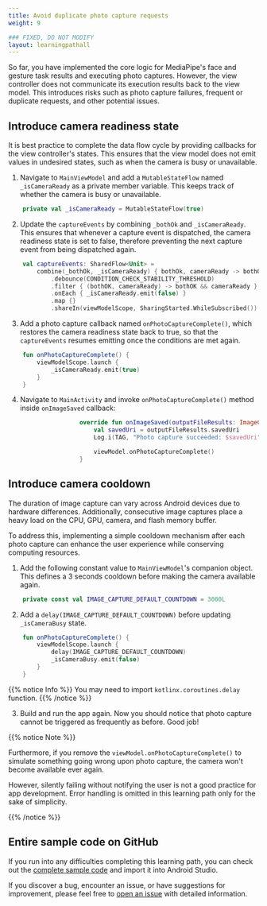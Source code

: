 ```yaml
---
title: Avoid duplicate photo capture requests
weight: 9

### FIXED, DO NOT MODIFY
layout: learningpathall
---
```


So far, you have implemented the core logic for MediaPipe's face and gesture task results and executing photo captures. However, the view controller does not communicate its execution results back to the view model. This introduces risks such as photo capture failures, frequent or duplicate requests, and other potential issues.

## Introduce camera readiness state

It is best practice to complete the data flow cycle by providing callbacks for the view controller's states. This ensures that the view model does not emit values in undesired states, such as when the camera is busy or unavailable.

1. Navigate to `MainViewModel` and add a `MutableStateFlow` named `_isCameraReady` as a  private member variable. This keeps track of whether the camera is busy or unavailable.

```kotlin
    private val _isCameraReady = MutableStateFlow(true)
```

2. Update the `captureEvents` by combining `_bothOk` and `_isCameraReady`. This ensures that whenever a capture event is dispatched, the camera readiness state is set to false, therefore preventing the next capture event from being dispatched again.

```kotlin
    val captureEvents: SharedFlow<Unit> =
        combine(_bothOk, _isCameraReady) { bothOk, cameraReady -> bothOk to cameraReady}
            .debounce(CONDITION_CHECK_STABILITY_THRESHOLD)
            .filter { (bothOK, cameraReady) -> bothOK && cameraReady }
            .onEach { _isCameraReady.emit(false) }
            .map {}
            .shareIn(viewModelScope, SharingStarted.WhileSubscribed())
```

3. Add a photo capture callback named `onPhotoCaptureComplete()`, which restores the camera readiness state back to true, so that the `captureEvents` resumes emitting once the conditions are met again.

```kotlin
    fun onPhotoCaptureComplete() {
        viewModelScope.launch {
            _isCameraReady.emit(true)
        }
    }
```

4. Navigate to `MainActivity` and invoke `onPhotoCaptureComplete()` method inside `onImageSaved` callback:

```kotlin
                    override fun onImageSaved(outputFileResults: ImageCapture.OutputFileResults) {
                        val savedUri = outputFileResults.savedUri
                        Log.i(TAG, "Photo capture succeeded: $savedUri")

                        viewModel.onPhotoCaptureComplete()
                    }
```


## Introduce camera cooldown

The duration of image capture can vary across Android devices due to hardware differences. Additionally, consecutive image captures place a heavy load on the CPU, GPU, camera, and flash memory buffer.

To address this, implementing a simple cooldown mechanism after each photo capture can enhance the user experience while conserving computing resources.

1. Add the following constant value to `MainViewModel`'s companion object. This defines a 3 seconds cooldown before making the camera available again.

```kotlin
    private const val IMAGE_CAPTURE_DEFAULT_COUNTDOWN = 3000L
```

2. Add a `delay(IMAGE_CAPTURE_DEFAULT_COUNTDOWN)` before updating `_isCameraBusy` state.

```kotlin
    fun onPhotoCaptureComplete() {
        viewModelScope.launch {
            delay(IMAGE_CAPTURE_DEFAULT_COUNTDOWN)
            _isCameraBusy.emit(false)
        }
    }
```

{{% notice Info %}}
You may need to import `kotlinx.coroutines.delay` function.
{{% /notice %}}

3. Build and run the app again. Now you should notice that photo capture cannot be triggered as frequently as before. Good job!

{{% notice Note %}}

Furthermore, if you remove the `viewModel.onPhotoCaptureComplete()` to simulate something going wrong upon photo capture, the camera won't become available ever again.

However, silently failing without notifying the user is not a good practice for app development. Error handling is omitted in this learning path only for the sake of simplicity.

{{% /notice %}}

## Entire sample code on GitHub

If you run into any difficulties completing this learning path, you can check out the [complete sample code](https://github.com/hanyin-arm/sample-android-selfie-app-using-mediapipe-multimodality) and import it into Android Studio.

If you discover a bug, encounter an issue, or have suggestions for improvement, please feel free to [open an issue](https://github.com/hanyin-arm/sample-android-selfie-app-using-mediapipe-multimodality/issues/new) with detailed information.
